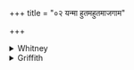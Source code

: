 +++
title = "०२ यन्मा हुतमहुतमाजगाम"

+++

<details><summary>Whitney</summary>

### Translation
2. Whatever, offered \[or\] unoffered, hath come to me, given by the  
Fathers, assented to by human beings (*manuṣyà*), what my mind is as it  
were excited at—let Agni the offerer make that well-offered.

### Notes
The comm. reads *rārajītu* in **c**, but explains it as an indicative.  
The mss. are divided between *manuṣyāìḥ* (which both editions give) and  
-*yāíḥ* at the end of **b** (our Bp.P.M.H.T.K. have the latter). Ppp.  
inserts *yat* after *hutam* in **a**. ⌊W. has here overlooked a part of  
R's note, which (if I understand him) means that our vs. 2 continues in  
Ppp. thus: (**b**) *yasmād anna manaso ’drārajīmi*, (**c**, a corruption  
of TA's **c** given under vs. 1 above) *yad devānāṁ cakṣuṣākaśīnā*,  
(**d**) *’gniṣ* etc.⌋
</details>

<details><summary>Griffith</summary>

Whatever, sacrificed or not, hath reached me, bestowed by men and sanctioned by the Fathers, Whereby my heart seems to leap up, may Agni the Hotar make that sacrifice well-offered.
</details>
